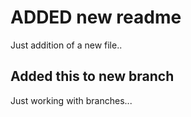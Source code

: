 # ADDED new readme

Just addition of a new file.. 

## Added this to new branch

Just working with branches...